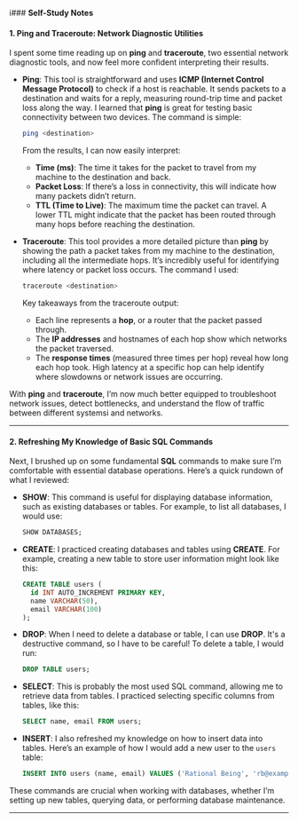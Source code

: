 i### **Self-Study Notes**

#### **1. Ping and Traceroute: Network Diagnostic Utilities**

I spent some time reading up on **ping** and **traceroute**, two essential network diagnostic tools, and now feel more confident interpreting their results.

- **Ping**: This tool is straightforward and uses **ICMP (Internet Control Message Protocol)** to check if a host is reachable. It sends packets to a destination and waits for a reply, measuring round-trip time and packet loss along the way. I learned that **ping** is great for testing basic connectivity between two devices. The command is simple:

    ```bash
    ping <destination>
    ```

    From the results, I can now easily interpret:
    
    - **Time (ms)**: The time it takes for the packet to travel from my machine to the destination and back.
    - **Packet Loss**: If there’s a loss in connectivity, this will indicate how many packets didn’t return.
    - **TTL (Time to Live)**: The maximum time the packet can travel. A lower TTL might indicate that the packet has been routed through many hops before reaching the destination.

- **Traceroute**: This tool provides a more detailed picture than **ping** by showing the path a packet takes from my machine to the destination, including all the intermediate hops. It’s incredibly useful for identifying where latency or packet loss occurs. The command I used:

    ```bash
    traceroute <destination>
    ```

    Key takeaways from the traceroute output:
    
    - Each line represents a **hop**, or a router that the packet passed through.
    - The **IP addresses** and hostnames of each hop show which networks the packet traversed.
    - The **response times** (measured three times per hop) reveal how long each hop took. High latency at a specific hop can help identify where slowdowns or network issues are occurring.

With **ping** and **traceroute**, I’m now much better equipped to troubleshoot network issues, detect bottlenecks, and understand the flow of traffic between different systemsi and networks.

---

#### **2. Refreshing My Knowledge of Basic SQL Commands**

Next, I brushed up on some fundamental **SQL** commands to make sure I’m comfortable with essential database operations. Here’s a quick rundown of what I reviewed:

- **SHOW**: This command is useful for displaying database information, such as existing databases or tables. For example, to list all databases, I would use:

    ```sql
    SHOW DATABASES;
    ```

- **CREATE**: I practiced creating databases and tables using **CREATE**. For example, creating a new table to store user information might look like this:

    ```sql
    CREATE TABLE users (
      id INT AUTO_INCREMENT PRIMARY KEY,
      name VARCHAR(50),
      email VARCHAR(100)
    );
    ```

- **DROP**: When I need to delete a database or table, I can use **DROP**. It's a destructive command, so I have to be careful! To delete a table, I would run:

    ```sql
    DROP TABLE users;
    ```

- **SELECT**: This is probably the most used SQL command, allowing me to retrieve data from tables. I practiced selecting specific columns from tables, like this:

    ```sql
    SELECT name, email FROM users;
    ```

- **INSERT**: I also refreshed my knowledge on how to insert data into tables. Here’s an example of how I would add a new user to the `users` table:

    ```sql
    INSERT INTO users (name, email) VALUES ('Rational Being', 'rb@example.com');
    ```

These commands are crucial when working with databases, whether I’m setting up new tables, querying data, or performing database maintenance.

---

